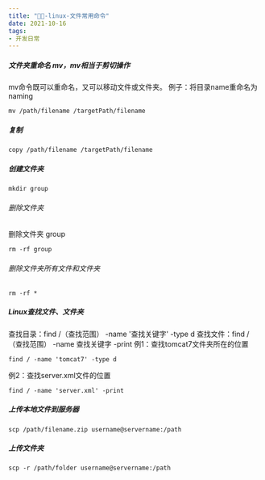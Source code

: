 ```yaml
---
title: "📁📁-linux-文件常用命令"
date: 2021-10-16
tags: 
- 开发日常
---
```

##### 文件夹重命名 mv，mv相当于剪切操作
mv命令既可以重命名，又可以移动文件或文件夹。
例子：将目录name重命名为naming
```
mv /path/filename /targetPath/filename
```
##### 复制

```
copy /path/filename /targetPath/filename
```

##### 创建文件夹
```
mkdir group
```

###### 删除文件夹

删除文件夹 group

```
rm -rf group
```

###### 删除文件夹所有文件和文件夹

```
rm -rf *
```

##### Linux查找文件、文件夹
查找目录：find /（查找范围） -name '查找关键字' -type d
查找文件：find /（查找范围） -name 查找关键字 -print
例1：查找tomcat7文件夹所在的位置

```
find / -name 'tomcat7' -type d 
```

例2：查找server.xml文件的位置
```
find / -name 'server.xml' -print
```

##### 上传本地文件到服务器
```
scp /path/filename.zip username@servername:/path   
```

##### 上传文件夹
```
scp -r /path/folder username@servername:/path   
```
